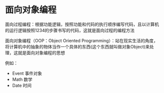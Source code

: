 # 面向对象编程

面向过程编程：根据功能逻辑，按照功能和代码的执行顺序编写代码，且以计算机的运行逻辑按照1234的步骤书写的代码，这就是面向过程的编程方法

面向对象编程（OOP：Object Oriented Programming）：站在现实生活的角度，将计算机中的抽象的物体当作一个具体的东西(这个东西就叫做对象Object)来处理，这就是面向对象编程的思想

例如：
- Event 事件对象
- Math 数学
- Date 时间
